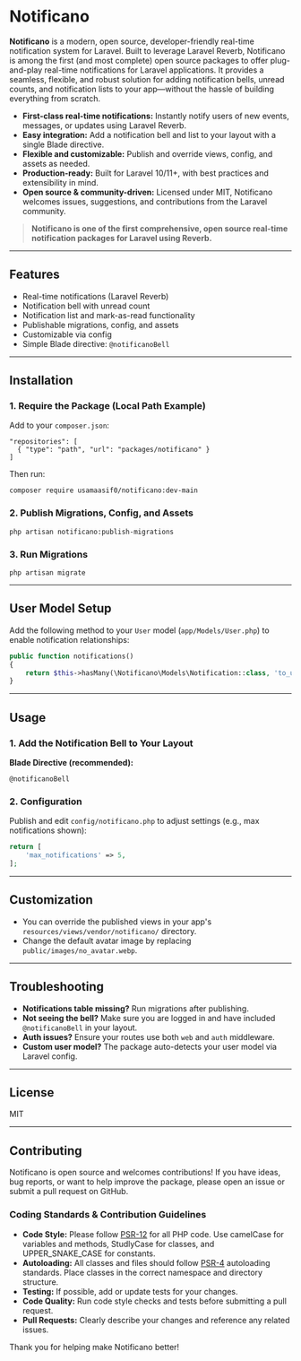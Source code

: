 # Notificano

**Notificano** is a modern, open source, developer-friendly real-time notification system for Laravel. Built to leverage Laravel Reverb, Notificano is among the first (and most complete) open source packages to offer plug-and-play real-time notifications for Laravel applications. It provides a seamless, flexible, and robust solution for adding notification bells, unread counts, and notification lists to your app—without the hassle of building everything from scratch.

- **First-class real-time notifications:** Instantly notify users of new events, messages, or updates using Laravel Reverb.
- **Easy integration:** Add a notification bell and list to your layout with a single Blade directive.
- **Flexible and customizable:** Publish and override views, config, and assets as needed.
- **Production-ready:** Built for Laravel 10/11+, with best practices and extensibility in mind.
- **Open source & community-driven:** Licensed under MIT, Notificano welcomes issues, suggestions, and contributions from the Laravel community.

> **Notificano is one of the first comprehensive, open source real-time notification packages for Laravel using Reverb.**

---

## Features
- Real-time notifications (Laravel Reverb)
- Notification bell with unread count
- Notification list and mark-as-read functionality
- Publishable migrations, config, and assets
- Customizable via config
- Simple Blade directive: `@notificanoBell`

---

## Installation

### 1. Require the Package (Local Path Example)

Add to your `composer.json`:

```
"repositories": [
  { "type": "path", "url": "packages/notificano" }
]
```

Then run:

```
composer require usamaasif0/notificano:dev-main
```

### 2. Publish Migrations, Config, and Assets

```
php artisan notificano:publish-migrations
```

### 3. Run Migrations

```
php artisan migrate
```

---

## User Model Setup

Add the following method to your `User` model (`app/Models/User.php`) to enable notification relationships:

```php
public function notifications()
{
    return $this->hasMany(\Notificano\Models\Notification::class, 'to_user');
}
```

---

## Usage

### 1. Add the Notification Bell to Your Layout

**Blade Directive (recommended):**
```blade
@notificanoBell
```

### 2. Configuration

Publish and edit `config/notificano.php` to adjust settings (e.g., max notifications shown):
```php
return [
    'max_notifications' => 5,
];
```

---

## Customization
- You can override the published views in your app's `resources/views/vendor/notificano/` directory.
- Change the default avatar image by replacing `public/images/no_avatar.webp`.

---

## Troubleshooting
- **Notifications table missing?** Run migrations after publishing.
- **Not seeing the bell?** Make sure you are logged in and have included `@notificanoBell` in your layout.
- **Auth issues?** Ensure your routes use both `web` and `auth` middleware.
- **Custom user model?** The package auto-detects your user model via Laravel config.

---

## License
MIT

---

## Contributing

Notificano is open source and welcomes contributions! If you have ideas, bug reports, or want to help improve the package, please open an issue or submit a pull request on GitHub.

### Coding Standards & Contribution Guidelines

- **Code Style:** Please follow [PSR-12](https://www.php-fig.org/psr/psr-12/) for all PHP code. Use camelCase for variables and methods, StudlyCase for classes, and UPPER_SNAKE_CASE for constants.
- **Autoloading:** All classes and files should follow [PSR-4](https://www.php-fig.org/psr/psr-4/) autoloading standards. Place classes in the correct namespace and directory structure.
- **Testing:** If possible, add or update tests for your changes.
- **Code Quality:** Run code style checks and tests before submitting a pull request.
- **Pull Requests:** Clearly describe your changes and reference any related issues.

Thank you for helping make Notificano better! 